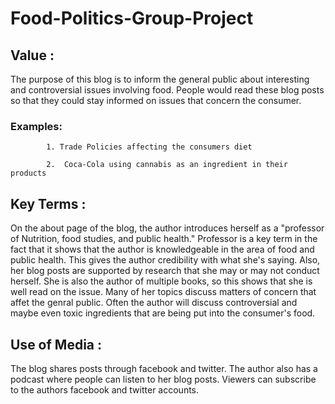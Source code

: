 # Food-Politics-Group-Project

## Value :

The purpose of this blog is to inform the general public about interesting and controversial issues involving food. People would read these blog posts so that they could stay informed on issues that concern the consumer.

 ### Examples: 
  
            1. Trade Policies affecting the consumers diet
  
            2.  Coca-Cola using cannabis as an ingredient in their products

## Key Terms :

On the about page of the blog, the author introduces herself as a "professor of Nutrition, food studies, and public health." Professor is a key term in the fact that it shows that the author is knowledgeable in the area of food and public health. This gives the author credibility with what she's saying. Also, her blog posts are supported by research that she may or may not conduct herself. She is also the author of multiple books, so this shows that she is well read on the issue. Many of her topics discuss matters of concern that affet the genral public. Often the author will discuss controversial and maybe even toxic ingredients that are being put into the consumer's food.

## Use of Media : 

The blog shares posts through facebook and twitter. The author also has a podcast where people can listen to her blog posts. Viewers can subscribe to the authors facebook and twitter accounts.
